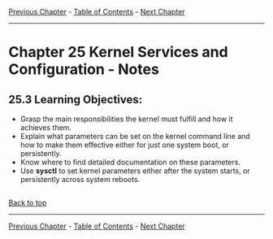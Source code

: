 [Previous Chapter](../Ch24-raid/notes_Ch24.md) - [Table of Contents](../README.md#table-of-contents) - [Next Chapter](../Ch26-kernelmodules/notes_Ch26.md)

---

# Chapter 25 Kernel Services and Configuration - Notes

## 25.3 Learning Objectives:
- Grasp the main responsibilities the kernel must fulfill and how it achieves them.
- Explain what parameters can be set on the kernel command line and how to make them effective either for just one system boot, or persistently.
- Know where to find detailed documentation on these parameters.
- Use **sysctl** to set kernel parameters either after the system starts, or persistently across system reboots.


##

[Back to top](#)

---

[Previous Chapter](../Ch24-raid/notes_Ch24.md) - [Table of Contents](../README.md#table-of-contents) - [Next Chapter](../Ch26-kernelmodules/notes_Ch26.md)
